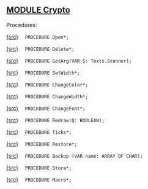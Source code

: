 
## [MODULE Crypto](https://github.com/io-core/Crypto/blob/main/Crypto.Mod)

Procedures:


[(src)](https://github.com/io-core/Crypto/blob/main/Crypto.Mod#L36) `  PROCEDURE Open*;`

[(src)](https://github.com/io-core/Crypto/blob/main/Crypto.Mod#L57) `  PROCEDURE Delete*;`

[(src)](https://github.com/io-core/Crypto/blob/main/Crypto.Mod#L66) `  PROCEDURE GetArg(VAR S: Texts.Scanner);`

[(src)](https://github.com/io-core/Crypto/blob/main/Crypto.Mod#L75) `  PROCEDURE SetWidth*;`

[(src)](https://github.com/io-core/Crypto/blob/main/Crypto.Mod#L81) `  PROCEDURE ChangeColor*;`

[(src)](https://github.com/io-core/Crypto/blob/main/Crypto.Mod#L89) `  PROCEDURE ChangeWidth*;`

[(src)](https://github.com/io-core/Crypto/blob/main/Crypto.Mod#L97) `  PROCEDURE ChangeFont*;`

[(src)](https://github.com/io-core/Crypto/blob/main/Crypto.Mod#L106) `  PROCEDURE Redraw(Q: BOOLEAN);`

[(src)](https://github.com/io-core/Crypto/blob/main/Crypto.Mod#L117) `  PROCEDURE Ticks*;`

[(src)](https://github.com/io-core/Crypto/blob/main/Crypto.Mod#L121) `  PROCEDURE Restore*;`

[(src)](https://github.com/io-core/Crypto/blob/main/Crypto.Mod#L125) `  PROCEDURE Backup (VAR name: ARRAY OF CHAR);`

[(src)](https://github.com/io-core/Crypto/blob/main/Crypto.Mod#L136) `  PROCEDURE Store*;`

[(src)](https://github.com/io-core/Crypto/blob/main/Crypto.Mod#L163) `  PROCEDURE Macro*;`
